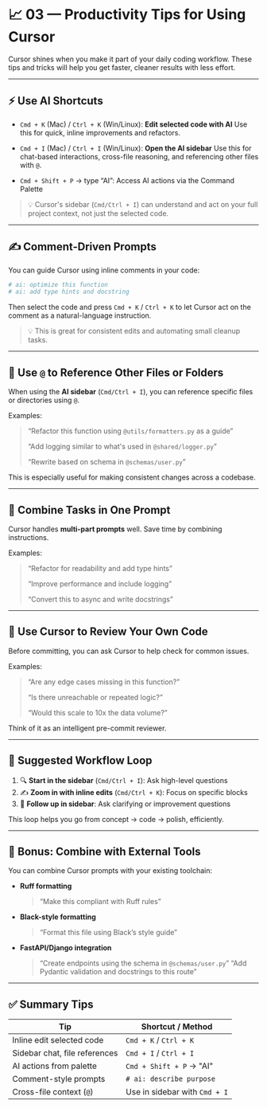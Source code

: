 # 📈 03 — Productivity Tips for Using Cursor

Cursor shines when you make it part of your daily coding workflow. These tips and tricks will help you get faster, cleaner results with less effort.

---

## ⚡ Use AI Shortcuts

* `Cmd + K` (Mac) / `Ctrl + K` (Win/Linux): **Edit selected code with AI**
  Use this for quick, inline improvements and refactors.

* `Cmd + I` (Mac) / `Ctrl + I` (Win/Linux): **Open the AI sidebar**
  Use this for chat-based interactions, cross-file reasoning, and referencing other files with `@`.

* `Cmd + Shift + P` → type “AI”: Access AI actions via the Command Palette

> 💡 Cursor's sidebar (`Cmd/Ctrl + I`) can understand and act on your full project context, not just the selected code.

---

## ✍️ Comment-Driven Prompts

You can guide Cursor using inline comments in your code:

```python
# ai: optimize this function
# ai: add type hints and docstring
```

Then select the code and press `Cmd + K` / `Ctrl + K` to let Cursor act on the comment as a natural-language instruction.

> 💡 This is great for consistent edits and automating small cleanup tasks.

---

## 🧭 Use `@` to Reference Other Files or Folders

When using the **AI sidebar** (`Cmd/Ctrl + I`), you can reference specific files or directories using `@`.

Examples:

> “Refactor this function using `@utils/formatters.py` as a guide”
>
> “Add logging similar to what's used in `@shared/logger.py`”
>
> “Rewrite based on schema in `@schemas/user.py`”

This is especially useful for making consistent changes across a codebase.

---

## 🔁 Combine Tasks in One Prompt

Cursor handles **multi-part prompts** well. Save time by combining instructions.

Examples:

> “Refactor for readability and add type hints”
>
> “Improve performance and include logging”
>
> “Convert this to async and write docstrings”

---

## 🧪 Use Cursor to Review Your Own Code

Before committing, you can ask Cursor to help check for common issues.

Examples:

> “Are any edge cases missing in this function?”
>
> “Is there unreachable or repeated logic?”
>
> “Would this scale to 10x the data volume?”

Think of it as an intelligent pre-commit reviewer.

---

## 🧠 Suggested Workflow Loop

1. 🔍 **Start in the sidebar** (`Cmd/Ctrl + I`): Ask high-level questions
2. ✍️ **Zoom in with inline edits** (`Cmd/Ctrl + K`): Focus on specific blocks
3. 💬 **Follow up in sidebar**: Ask clarifying or improvement questions

This loop helps you go from concept → code → polish, efficiently.

---

## 🚀 Bonus: Combine with External Tools

You can combine Cursor prompts with your existing toolchain:

* **Ruff formatting**

  > “Make this compliant with Ruff rules”

* **Black-style formatting**

  > “Format this file using Black’s style guide”

* **FastAPI/Django integration**

  > “Create endpoints using the schema in `@schemas/user.py`”
  > “Add Pydantic validation and docstrings to this route”

---

## ✅ Summary Tips

| Tip                           | Shortcut / Method             |
| ----------------------------- | ----------------------------- |
| Inline edit selected code     | `Cmd + K` / `Ctrl + K`        |
| Sidebar chat, file references | `Cmd + I` / `Ctrl + I`        |
| AI actions from palette       | `Cmd + Shift + P` → "AI"      |
| Comment-style prompts         | `# ai: describe purpose`      |
| Cross-file context (`@`)      | Use in sidebar with `Cmd + I` |
